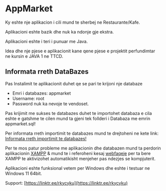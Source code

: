 # AppMarket
 
 
 Ky eshte nje aplikacion i cili mund te sherbej ne Restaurante/Kafe.
 
 Aplikacioni eshte bazik dhe nuk ka ndonje gje ekstra.

Aplikacioni eshte i teri i punuar me Java.

Idea dhe nje pjese e aplikacionit kane qene pjese e projektit perfundimtar ne kursin e JAVA 1 ne TTCD.

## Informata rreth DataBazes
Pas Instalimit te aplikacionit duhet qe se pari te krijoni nje databaze

 - Emri i databazes: appmarket 
 - Username: root 
 - Password nuk ka nevoje te vendoset.

Pas krijimit me sukses te databazes duhet te importohet databaza e cila eshte e gatshme te cilen mund ta gjeni tek follderi i Databaza me emrin appmarket.sql!

Per informata rreth importimit te databazes mund te drejtoheni ne kete link:
[Informata rreth importimit te databazes!](https://help.dreamhost.com/hc/en-us/articles/214395768-phpMyAdmin-How-to-import-a-database-or-table)

Per te mos patur probleme me aplikacionin dhe databazen mund ta perdorin aplikacionin [XAMPP](https://www.apachefriends.org/download.html) & mund te i referoheni kesaj [webfaqeje](https://www.wikihow.com/Start-XAMPP-at-Startup-in-Windows) per ta bere XAMPP te aktivizohet automatikisht menjeher pas ndezjes se kompjuterit.

Aplikacioni eshte funksional vetem per Windows dhe eshte i testuar ne Windows 11 64bit.

Support: [https://linktr.ee/rkycyku](https://linktr.ee/rkycyku)

